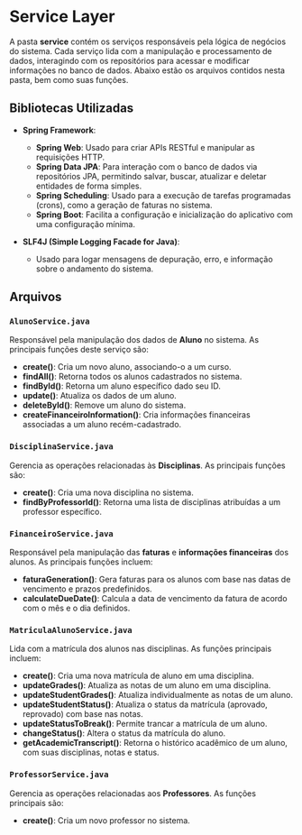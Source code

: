 # Service Layer

A pasta **service** contém os serviços responsáveis pela lógica de negócios do sistema. Cada serviço lida com a manipulação e processamento de dados, interagindo com os repositórios para acessar e modificar informações no banco de dados. Abaixo estão os arquivos contidos nesta pasta, bem como suas funções.

## Bibliotecas Utilizadas

- **Spring Framework**:
  - **Spring Web**: Usado para criar APIs RESTful e manipular as requisições HTTP.
  - **Spring Data JPA**: Para interação com o banco de dados via repositórios JPA, permitindo salvar, buscar, atualizar e deletar entidades de forma simples.
  - **Spring Scheduling**: Usado para a execução de tarefas programadas (crons), como a geração de faturas no sistema.
  - **Spring Boot**: Facilita a configuração e inicialização do aplicativo com uma configuração mínima.

- **SLF4J (Simple Logging Facade for Java)**:
  - Usado para logar mensagens de depuração, erro, e informação sobre o andamento do sistema.

## Arquivos

### `AlunoService.java`
Responsável pela manipulação dos dados de **Aluno** no sistema. As principais funções deste serviço são:
- **create()**: Cria um novo aluno, associando-o a um curso.
- **findAll()**: Retorna todos os alunos cadastrados no sistema.
- **findById()**: Retorna um aluno específico dado seu ID.
- **update()**: Atualiza os dados de um aluno.
- **deleteById()**: Remove um aluno do sistema.
- **createFinanceiroInformation()**: Cria informações financeiras associadas a um aluno recém-cadastrado.

### `DisciplinaService.java`
Gerencia as operações relacionadas às **Disciplinas**. As principais funções são:
- **create()**: Cria uma nova disciplina no sistema.
- **findByProfessorId()**: Retorna uma lista de disciplinas atribuídas a um professor específico.

### `FinanceiroService.java`
Responsável pela manipulação das **faturas** e **informações financeiras** dos alunos. As principais funções incluem:
- **faturaGeneration()**: Gera faturas para os alunos com base nas datas de vencimento e prazos predefinidos.
- **calculateDueDate()**: Calcula a data de vencimento da fatura de acordo com o mês e o dia definidos.

### `MatriculaAlunoService.java`
Lida com a matrícula dos alunos nas disciplinas. As funções principais incluem:
- **create()**: Cria uma nova matrícula de aluno em uma disciplina.
- **updateGrades()**: Atualiza as notas de um aluno em uma disciplina.
- **updateStudentGrades()**: Atualiza individualmente as notas de um aluno.
- **updateStudentStatus()**: Atualiza o status da matrícula (aprovado, reprovado) com base nas notas.
- **updateStatusToBreak()**: Permite trancar a matrícula de um aluno.
- **changeStatus()**: Altera o status da matrícula do aluno.
- **getAcademicTranscript()**: Retorna o histórico acadêmico de um aluno, com suas disciplinas, notas e status.

### `ProfessorService.java`
Gerencia as operações relacionadas aos **Professores**. As funções principais são:
- **create()**: Cria um novo professor no sistema.

